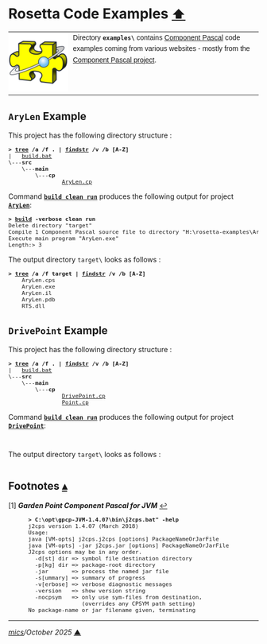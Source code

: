 # <span id="top">Rosetta Code Examples</span> <span style="font-size:90%;">[⬆](../README.md)</span>

<table style="font-family:Helvetica,Arial;line-height:1.6;">
  <tr>
  <td style="border:0;padding:0 10px 0 0;min-width:120px;">
    <a href="https://en.wikipedia.org/wiki/Component_Pascal" rel="external"><img style="border:0;width:120px;" src="../docs/images/component-pascal.png" alt="CP project" /></a>
  </td>
  <td style="border:0;padding:0;vertical-align:text-top;">
    Directory <strong><code>examples\</code></strong> contains <a href="https://en.wikipedia.org/wiki/Component_Pascal" rel="external">Component Pascal</a> code examples coming from various websites - mostly from the <a href="https://en.wikipedia.org/wiki/Component_Pascal" rel="external">Component Pascal project</a>.
  </td>
  </tr>
</table>

## <span id="AryLen">`AryLen` Example</span>

This project has the following directory structure :

<pre style="font-size:80%;">
<b>&gt; <a href="https://learn.microsoft.com/en-us/windows-server/administration/windows-commands/tree">tree</a> /a /f . | <a href="https://learn.microsoft.com/en-us/windows-server/administration/windows-commands/findstr">findstr</a> /v /b [A-Z]</b>
|   <a href="./AryLen/build.bat">build.bat</a>
\---<b>src</b>
    \---<b>main</b>
        \---<b>cp</b>
                <a href="./AryLen/src/main/cp/AryLen.cp">AryLen.cp</a>
</pre>

Command [**`build clean run`**](./AryLen/build.bat) produces the following output for project [**`AryLen`**](./AryLen/):

<pre style="font-size:80%;">
<b>&gt; <a href="./AryLen/build.bat">build</a> -verbose clean run</b>
Delete directory "target"
Compile 1 Component Pascal source file to directory "H:\rosetta-examples\AryLen\target" (DotNet)
Execute main program "AryLen.exe"
Length:> 3
</pre>

The output directory `target\` looks as follows :

<pre style="font-size:80%;">
<b>&gt; <a href="https://learn.microsoft.com/en-us/windows-server/administration/windows-commands/tree">tree</a> /a /f target | <a href="https://learn.microsoft.com/en-us/windows-server/administration/windows-commands/findstr">findstr</a> /v /b [A-Z]</b>
    AryLen.cps
    AryLen.exe
    AryLen.il
    AryLen.pdb
    RTS.dll
</pre>

## <span id="DrivePoint">`DrivePoint` Example</span>

This project has the following directory structure :

<pre style="font-size:80%;">
<b>&gt; <a href="https://learn.microsoft.com/en-us/windows-server/administration/windows-commands/tree" rel="external">tree</a> /a /f . | <a href="https://learn.microsoft.com/en-us/windows-server/administration/windows-commands/findstr" rel="external">findstr</a> /v /b [A-Z]</b>
|   <a href="./DrivePoint/build.bat">build.bat</a>
\---<b>src</b>
    \---<b>main</b>
        \---<b>cp</b>
                <a href="./DrivePoint/src/main/cp/DrivePoint.cp">DrivePoint.cp</a>
                <a href="./DrivePoint/src/main/cp/Point.cp">Point.cp</a>
</pre>

Command [**`build clean run`**](./DrivePoint/build.bat) produces the following output for project [**`DrivePoint`**](./DrivePoint/):

<pre style="font-size:80%;">

</pre>

The output directory `target\` looks as follows :

<pre style="font-size:80%;">
</pre>

<!--=================================================================================-->

## <span id="footnotes">Footnotes</span> [**&#x25B4;**](#top)

<span id="footnote_01">[1]</span> ***Garden Point Component Pascal for JVM*** [↩](#anchor_01)

<dl><dd>
<pre style="font-size:80%;">
<b>&gt; C:\opt\gpcp-JVM-1.4.07\bin\j2cps.bat" -help</b>
j2cps version 1.4.07 (March 2018)
Usage:
java [VM-opts] j2cps.j2cps [options] PackageNameOrJarFile
java [VM-opts] -jar j2cps.jar [options] PackageNameOrJarFile
J2cps options may be in any order.
  -d[st] dir => symbol file destination directory
  -p[kg] dir => package-root directory
  -jar       => process the named jar file
  -s[ummary] => summary of progress
  -v[erbose] => verbose diagnostic messages
  -version   => show version string
  -nocpsym   => only use sym-files from destination,
                (overrides any CPSYM path setting)
No package-name or jar filename given, terminating
</pre>
</dd></dl>

***

*[mics](https://lampwww.epfl.ch/~michelou/)/October 2025* [**&#9650;**](#top)  <!-- May 2024 -->
<span id="bottom">&nbsp;</span>

<!-- link refs -->
